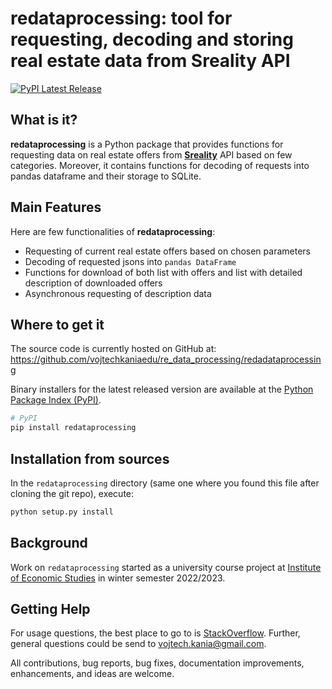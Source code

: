 

# redataprocessing: tool for requesting, decoding and storing real estate data from Sreality API
[![PyPI Latest Release](https://img.shields.io/pypi/v/pandas.svg)](https://pypi.org/project/pandas/)

## What is it?

**redataprocessing** is a Python package that provides functions for requesting data on
real estate offers from [**Sreality**](https://www.sreality.cz) API based on few categories. 
Moreover, it contains functions for decoding of requests into pandas dataframe and their storage
to SQLite.

## Main Features
Here are few functionalities of **redataprocessing**:

  - Requesting of current real estate offers based on chosen parameters
  - Decoding of requested jsons into `pandas DataFrame`
  - Functions for download of both list with offers and list with detailed description of downloaded offers
  - Asynchronous requesting of description data

## Where to get it
The source code is currently hosted on GitHub at:
https://github.com/vojtechkaniaedu/re_data_processing/redadataprocessing

Binary installers for the latest released version are available at the [Python
Package Index (PyPI)](https://pypi.org/project/redataprocessing).

```sh
# PyPI
pip install redataprocessing
```

## Installation from sources
In the `redataprocessing` directory (same one where you found this file after
cloning the git repo), execute:

```sh
python setup.py install
```

## Background
Work on ``redataprocessing`` started as a university course project at 
[Institute of Economic Studies](https://www.aqr.com/) in winter semester 2022/2023.

## Getting Help

For usage questions, the best place to go to is [StackOverflow](https://stackoverflow.com).
Further, general questions could be send to vojtech.kania@gmail.com.

All contributions, bug reports, bug fixes, documentation improvements, enhancements, and ideas are welcome.
